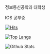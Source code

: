 정보통신공학과 대학생

IOS 공부중

[![Hits](https://www.instagram.com/ghdfufdl//api/count/incr/badge.svg?hl=ko&url=https%3A%2F%2Fwww.instagram.com%2Fghdfufdl%2F&count_bg=%23A43DC8&title_bg=%23EC7A90&icon=instagram.svg&icon_color=%23FFFFFF&title=%EC%9D%B8%EC%8A%A4%ED%83%80&edge_flat=false)](https://www.instagram.com/ghdfufdl/)


[![Top Langs](https://github-readme-stats.vercel.app/api/top-langs/?username=jhe226&layout=compact)](https://github.com/LeeHongRyul/github-readme-stats)

![Github Stats](https://github-readme-stats.vercel.app/api?username=LeeHongRYul&show_icons=true)
